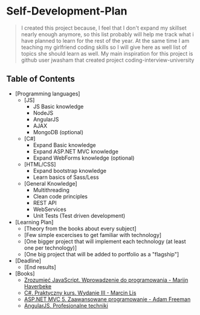 # Self-Development-Plan

> I created this project because, I feel that I don't expand my skillset nearly enough anymore, 
> so this list probably will help me track what i have planned to learn for the rest of the year.
> At the same time I am teaching my girlfriend coding skills so I will give here as well list of topics
> she should learn as well. My main inspiration for this project is github user jwasham that created project
> coding-interview-university

## Table of Contents

- [Programming languages]
  - [JS] 
    - JS Basic knowledge
    - NodeJS
    - AngularJS
    - AJAX
    - MongoDB (optional)
  - [C#]
    - Expand Basic knowledge
    - Expand ASP.NET MVC knowledge
    - Expand WebForms knowledge (optional)
  - [HTML/CSS]
    - Expand bootstrap knowledge 
    - Learn basics of Sass/Less
  - [General Knowledge]
    - Multithreading
    - Clean code principles
    - REST API
    - WebServices 
    - Unit Tests (Test driven development)
- [Learning Plan]
  - [Theory from the books about every subject]
  - [Few simple excercises to get familiar with technology]
  - [One bigger project that will implement each technology (at least one per technology)]
  - [One big project that will be added to portfolio as a "flagship"]
- [Deadline]
  - [End results]
- [Books]
  - [Zrozumieć JavaScript. Wprowadzenie do programowania  - Marijn Haverbeke](http://helion.pl/ksiazki/angularjs-profesjonalne-techniki-adam-freeman,angupt.htm)
  - [C#. Praktyczny kurs. Wydanie III - Marcin Lis](http://helion.pl/ksiazki/c-praktyczny-kurs-wydanie-iii-marcin-lis,cshpk3.htm)
  - [ASP.NET MVC 5. Zaawansowane programowanie - Adam Freeman](http://helion.pl/ksiazki/asp-net-mvc-5-zaawansowane-programowanie-adam-freeman,asp5zp.htm)
  - [AngularJS. Profesjonalne techniki](http://helion.pl/ksiazki/angularjs-profesjonalne-techniki-adam-freeman,angupt.htm)
  
  

